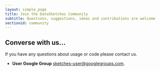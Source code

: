 ```yaml
---
layout: simple_page
title: Join the DataSketches Community
subtitle: Questions, suggestions, ideas and contributions are welcome
sectionid: community
---
```

## Converse with us...
If you have any questions about usage or code please contact us.

* **User Google Group** [sketches-user@googlegroups.com](https://groups.google.com/forum/#!forum/sketches-user).


